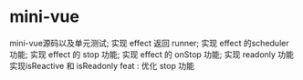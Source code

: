 # mini-vue
mini-vue源码以及单元测试;
实现 effect 返回 runner;
实现 effect 的scheduler 功能;
实现 effect 的 stop 功能;
实现 effect 的 onStop 功能;
实现 readonly 功能
实现isReactive 和 isReadonly
feat : 优化 stop 功能